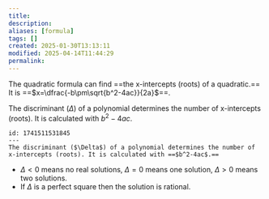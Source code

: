 ```yaml
---
title: 
description: 
aliases: [formula]
tags: []
created: 2025-01-30T13:13:11
modified: 2025-04-14T11:44:29
permalink:
---
```


The quadratic formula can find ==the x-intercepts (roots) of a quadratic.== It is ==$x=\dfrac{-b\pm\sqrt{b^2-4ac}}{2a}$==. 

The discriminant ($\Delta$) of a polynomial determines the number of x-intercepts (roots). It is calculated with $b^2-4ac$.

```anki
id: 1741511531845
---
The discriminant ($\Delta$) of a polynomial determines the number of x-intercepts (roots). It is calculated with ==$b^2-4ac$.==
```

- $\Delta<0$ means no real solutions, $\Delta=0$ means one solution, $\Delta>0$ means two solutions.
- If $\Delta$ is a perfect square then the solution is rational.
